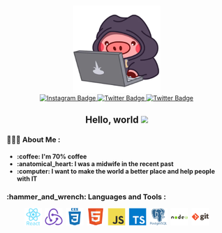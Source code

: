<div id="header" align="center">
  <img src="sticker2.webp" width="200"/>
</div>
<div id="badges" align="center">
  <a href="https://www.instagram.com/gayashess/">
  <img src="https://img.shields.io/badge/Instagram-pink?style=for-the-badge&logo=instagram&logoColor=white" alt="Instagram Badge"/>
    </a>
  <a href="https://twitter.com/Gayashes">
  <img src="https://img.shields.io/badge/Twitter-lightblue?style=for-the-badge&logo=twitter&logoColor=white" alt="Twitter Badge"/>
   </a>
    <a href="https://t.me/gayashes">
  <img src="https://img.shields.io/badge/Telegram-lightgray?style=for-the-badge&logo=telegram&logoColor=white" alt="Twitter Badge"/>
   </a>
   </div>
   <h2 align="center" style="red">
  Hello, world
  <img src="https://media.giphy.com/media/hvRJCLFzcasrR4ia7z/giphy.gif" width="30px"/>
</h2>
<h3>
👩🏻‍💻 About Me :
</h3>
<h4>
  <ul>
  <li>
    :coffee:  I'm 70% coffee
    </li>
    <li>
    :anatomical_heart:  I was a midwife in the recent past
    </li>
    <li>
    :computer:  I want to make the world a better place and help people with IT
    </li>
  </ul>
</h4> 
<h3>
:hammer_and_wrench: Languages and Tools :
</h3>
<div align="center">
  <img src="https://github.com/devicons/devicon/blob/master/icons/react/react-original-wordmark.svg" title="React" alt="React" width="40" height="40"/>&nbsp;
  <img src="https://github.com/devicons/devicon/blob/master/icons/redux/redux-original.svg" title="Redux" alt="Redux " width="40" height="40"/>&nbsp;
  <img src="https://github.com/devicons/devicon/blob/master/icons/css3/css3-plain-wordmark.svg"  title="CSS3" alt="CSS" width="40" height="40"/>&nbsp;
  <img src="https://github.com/devicons/devicon/blob/master/icons/html5/html5-original.svg" title="HTML5" alt="HTML" width="40" height="40"/>&nbsp;
  <img src="https://github.com/devicons/devicon/blob/master/icons/javascript/javascript-original.svg" title="JavaScript" alt="JavaScript" width="40" height="40"/>&nbsp;
  <img src="https://github.com/devicons/devicon/blob/master/icons/typescript/typescript-plain.svg" title="JavaScript" alt="JavaScript" width="40" height="40"/>&nbsp;
  <img src="https://github.com/devicons/devicon/blob/master/icons/postgresql/postgresql-plain-wordmark.svg" title="PostgreSQL"  alt="PostgreSQL" width="40" height="40"/>&nbsp;
  <img src="https://github.com/devicons/devicon/blob/master/icons/nodejs/nodejs-original-wordmark.svg" title="NodeJS" alt="NodeJS" width="40" height="40"/>&nbsp;
  <img src="https://github.com/devicons/devicon/blob/master/icons/git/git-original-wordmark.svg" title="Git" **alt="Git" width="40" height="40"/>
</div>

<!---
Gayashes/Gayashes is a ✨ special ✨ repository because its `README.md` (this file) appears on your GitHub profile.
You can click the Preview link to take a look at your changes.
--->
